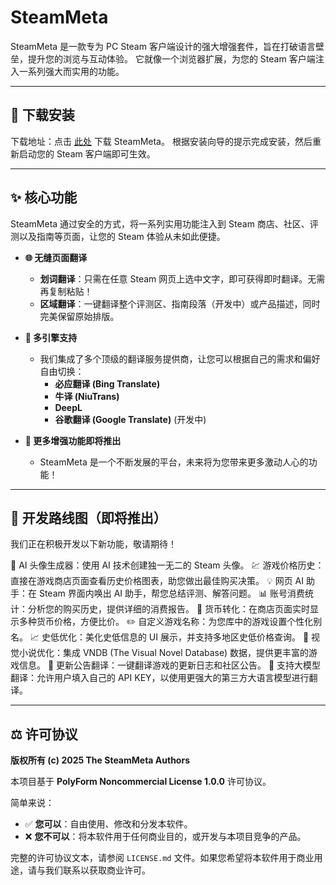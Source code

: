# SteamMeta

SteamMeta 是一款专为 PC Steam 客户端设计的强大增强套件，旨在打破语言壁垒，提升您的浏览与互动体验。
它就像一个浏览器扩展，为您的 Steam 客户端注入一系列强大而实用的功能。

---

## 🚀 下载安装

下载地址：点击 [此处](https://dl.g.deckz.fun/meta/0.0.8/meta-amd64-installer.exe) 下载 SteamMeta。
根据安装向导的提示完成安装，然后重新启动您的 Steam 客户端即可生效。

---

## ✨ 核心功能

SteamMeta 通过安全的方式，将一系列实用功能注入到 Steam 商店、社区、评测以及指南等页面，让您的 Steam 体验从未如此便捷。

*   **🌐 无缝页面翻译**
    *   **划词翻译**：只需在任意 Steam 网页上选中文字，即可获得即时翻译。无需再复制粘贴！
    *   **区域翻译**：一键翻译整个评测区、指南段落（开发中）或产品描述，同时完美保留原始排版。

*   **🧠 多引擎支持**
    *   我们集成了多个顶级的翻译服务提供商，让您可以根据自己的需求和偏好自由切换：
        *   **必应翻译 (Bing Translate)**
        *   **牛译 (NiuTrans)**
        *   **DeepL**
        *   **谷歌翻译 (Google Translate)** (开发中)

*   **🎨 更多增强功能即将推出**
    *   SteamMeta 是一个不断发展的平台，未来将为您带来更多激动人心的功能！

---

## 🚀 开发路线图（即将推出）

我们正在积极开发以下新功能，敬请期待！

🤖 AI 头像生成器：使用 AI 技术创建独一无二的 Steam 头像。
💹 游戏价格历史：直接在游戏商店页面查看历史价格图表，助您做出最佳购买决策。
💡 网页 AI 助手：在 Steam 界面内唤出 AI 助手，帮您总结评测、解答问题。
📊 账号消费统计：分析您的购买历史，提供详细的消费报告。
💱 货币转化：在商店页面实时显示多种货币价格，方便比价。
✏️ 自定义游戏名称：为您库中的游戏设置个性化别名。
📈 史低优化：美化史低信息的 UI 展示，并支持多地区史低价格查询。
📖 视觉小说优化：集成 VNDB (The Visual Novel Database) 数据，提供更丰富的游戏信息。
📢 更新公告翻译：一键翻译游戏的更新日志和社区公告。
🧠 支持大模型翻译：允许用户填入自己的 API KEY，以使用更强大的第三方大语言模型进行翻译。

---

## ⚖️ 许可协议

**版权所有 (c) 2025 The SteamMeta Authors**

本项目基于 **PolyForm Noncommercial License 1.0.0** 许可协议。

简单来说：
*   ✅ **您可以**：自由使用、修改和分发本软件。
*   ❌ **您不可以**：将本软件用于任何商业目的，或开发与本项目竞争的产品。

完整的许可协议文本，请参阅 `LICENSE.md` 文件。如果您希望将本软件用于商业用途，请与我们联系以获取商业许可。
